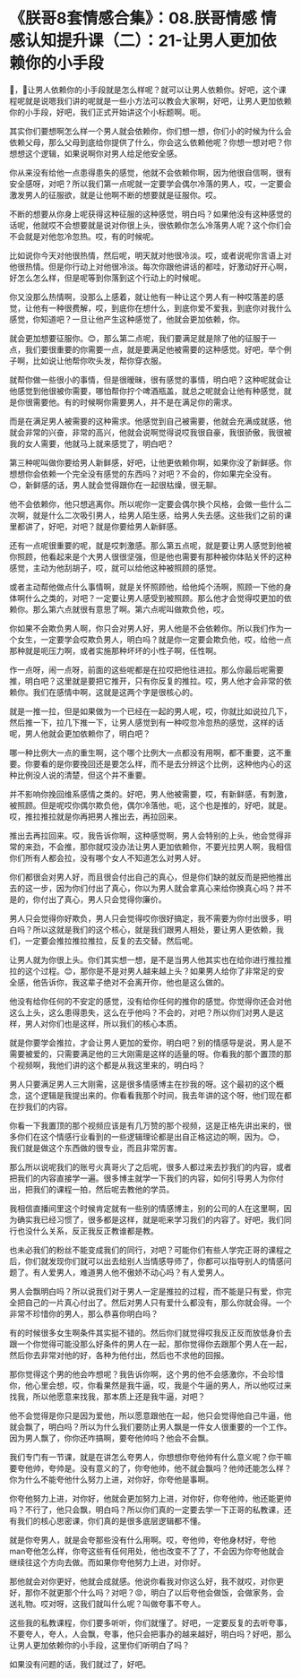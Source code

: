 # 《朕哥8套情感合集》：08.朕哥情感 情感认知提升课（二）：21-让男人更加依赖你的小手段

🎼，🎼让男人依赖你的小手段就是怎么样呢？就可以让男人依赖你。好吧，这个课程呢就是说嗯我们讲的呢就是一些小方法可以教会大家啊，好吧，让男人更加依赖你的小手段，好吧，我们正式开始讲这个小标题啊。呃。

其实你们要想啊怎么样一个男人就会依赖你，你们想一想，你们小的时候为什么会依赖父母，那么父母到底给你提供了什么，你会这么依赖他呢？你想一想对吧？你想想这个逻辑，如果说啊你对男人给足他安全感。

你从来没有给他一点患得患失的感觉，他就不会依赖你啊，因为他很自信啊，很有安全感呀，对吧？所以我们第一点呢就一定要学会偶尔冷落的男人，哎，一定要会激发男人的征服欲，就是让他啊不断的想要就是征服你。哎。

不断的想要从你身上呢获得这种征服的这种感觉，明白吗？如果他没有这种感觉的话呢，他就哎不会想要就是说对你很上头，很依赖你怎么冷落男人呢？这个你们会不会就是对他忽冷忽热。哎，有的时候呢。

比如说你今天对他很热情，然后呢，明天就对他很冷淡。哎，或者说呢你言语上对他很热情。但是你行动上对他很冷淡。每次你跟他讲话的都哇，好激动好开心啊，好怎么怎么样，但是呢等到你落到这个行动上的时候呢。

你又没那么热情啊，没那么上感着，就让他有一种让这个男人有一种哎落差的感觉，让他有一种很费解，哎，到底你在想什么，到底你爱不爱我，到底你对我什么感觉，你知道吧？一旦让他产生这种感觉了，他就会更加依赖，你。

就会更加想要征服你。😊，那么第二点呢，我们要满足就是除了他的征服于一点，我们要很重要的你需要一点，就是要满足他被需要的这种感觉。好吧，举个例子啊，比如说让他帮你吹头发，帮你穿衣服。

就帮你做一些很小的事情，但是很暧昧，很有感觉的事情，明白吧？这种呢就会让他感觉到他很被你需要，哪怕帮你拧个啤酒瓶盖，就总之呢就会让他有种感觉，就是你很需要他。有的时候啊你需要男人，并不是在满足你的需求。

而是在满足男人被需要的这种需求。他感觉到自己被需要，他就会充满成就感，他就会非常的兴奋，非常的高兴，他就会说啊觉得说哎我很自豪，我很骄傲，我很被我的女人需要，他就马上就来感觉了，明白吧？

第三种呢叫做你要给男人新鲜感，好吧，让他更依赖你啊，如果你没了新鲜感。你想想你会依赖一个完全没有感觉的东西吗？对吧？不会的，你如果完全没有。😊，新鲜感的话，男人就会觉得跟你在一起很枯燥，很无聊。

他不会依赖你，他只想逃离你。所以呢你一定要会偶尔换个风格，会做一些什么二次啊，就是什么二次吸引男人，给男人陌生感，给男人失去感。这些我们之前的课里都讲了，好吧，对吧？就是你要给男人新鲜感。

还有一点呢很重要的呢，就是哎刺激感。那么第五点呢，就是要让男人感觉到他被你照顾，他看起来是个大男人很很坚强，但是他也需要有那种被你体贴关怀的这种感觉，主动为他刮胡子，哎，就可以给他这种被照顾的感觉。

或者主动帮他做点什么事情啊，就是关怀照顾他，给他炖个汤啊，照顾一下他的身体啊什么之类的，对吧？一定要让男人感受到被照顾。那么他才会觉得哎更加的依赖你。那么第六点就很有意思了啊。第六点呢叫做欺负他，哎。

你如果不会欺负男人啊，你只会对男人好，男人他是不会依赖你。所以我们作为一个女生，一定要学会哎欺负男人，明白吗？就是你一定要会欺负他，哎，给他一点那种就是呃压力啊，或者实施那种坏坏的小性子啊，任性啊。

作一点呀，闹一点呀，前面的这些呢都是在拉哎把他往进拉。那么你最后呢需要推，明白吧？这里就是要把它推开，只有你反复的推拉。哎，男人他才会非常的依赖你。我们在感情中啊，这就是这两个字是很核心的。

就是一推一拉，但是如果做为一个已经在一起的男人呢，哎，你就比如说拉几下，然后推一下，拉几下推一下，让男人感觉到有一种哎忽冷忽热的感觉，这样的话呢，男人他就会更加依赖你了，明白吧？

哪一种比例大一点的重生啊，这个哪个比例大一点都没有用啊，都不重要，这不重要。你要看的是你要挽回还是要怎么样，而不是去分辨这个比例，这种他内心的这种比例没人说的清楚，但这个并不重要。

并不影响你挽回维系感情之类的。好吧，男人他被需要，哎，有新鲜感，有刺激，被照顾。但是呢哎你偶尔欺负他，偶尔冷落他，呃，这个也是推的，好吧，就是。哎，推拉推拉就是你再把男人推出去，再拉回来。

推出去再拉回来。哎，我告诉你啊，这种感觉啊，男人会特别的上头，他会觉得非常的来劲，不会推，那你就哎没办法让男人更加依赖你，不要光拉男人啊，我相信你们所有人都会拉，没有哪个女人不知道怎么对男人好。

你们都很会对男人好，而且很会付出自己的真心，但是你们缺的就反而是把他推出去的这一步，因为你们付出了真心，你以为男人就会拿真心来给你换真心吗？并不是的，你付出了真心，男人只会觉得你廉价。

男人只会觉得你好欺负，男人只会觉得哎你很好搞定，我不需要为你付出很多，明白吗？所以这就是我们的这个核心，就是我们跟男人相处，要让男人更依赖，我们，一定要会推拉推拉推拉，反复的去交替。然后呢。

让男人就为你很上头。你们其实想一想，是不是当男人他其实也在给你进行推拉推拉的这个过程。😊，那你是不是对男人越来越上头？如果男人给你了非常足的安全感，他告诉你，我这辈子绝对不会离开你，他也是这么做的。

他没有给你任何的不安定的感觉，没有给你任何的推你的感觉。你觉得你还会对他这么上头，这么患得患失，这么在乎他吗？不会的，对吧？所以你们对男人是这样，男人对你们也是这样，所以我们的核心本质。

就是你要学会推拉，才会让男人更加的爱你，明白吧？别的情感导是说，男人是不需要被爱的，只需要满足他的三大刚需是这样的适量的呀。你看我的那个置顶的那个视频啊，我他们讲的这个都是从我这里来的，明白吗？

男人只要满足男人三大刚需，这是很多情感博主在抄我的呀。这个最初的这个概念，这个逻辑是我提出来的。你看看我那个时间，我去年讲的这个呀，他们现在都在抄我们的内容。

你看一下我置顶的那个视频应该是有几万赞的那个视频，这是正格先讲出来的，很多你们在这个情感行业看到的一些逻辑理论都是出自正格这边的啊，因为。😊，我们就是做这个东西做的很专业，而且非常厉害。

那么所以说呢我们的账号火真哥火了之后呢，很多人都过来去抄我们的内容，或者把我们的内容直接学一遍。很多博主就学一下我们的内容，如何引导男人为你付出，把我们的课程一拍，然后呢去教他的学员。

我相信直播间里这个时候肯定就有一些别的情感博主，别的公司的人在这里啊，因为确实我已经习惯了，很多都是这样，就是呃来学习我们的内容了。好吧，我们同行也没什么关系，反正我反正教谁都是教。

也未必我们的粉丝不能变成我们的同行，对吧？可能你们有些人学完正哥的课程之后，你们就发现你们就可以出去给别人当情感导师了，你都可以指导别人的情感问题了。有人爱男人，难道男人他不傲娇不动心吗？有人爱男人。

男人会飘明白吗？所以说我们对于男人一定是推拉的过程，而不能是只有爱，你完全把自己的一片真心付出了。然后对男人只有爱什么都没有，那么你就会得。一个非常不珍惜你的男人，那么恭喜你明白吗？

有的时候很多女生啊条件其实挺不错的。然后你们就觉得哎我反正反而放低身价去跟一个你觉得可能没那么好条件的男人在一起，那你觉得你去跟那个男人在一起，然后你去非常对他的好，各种为他付出，然后也不求他的回报。

那你觉得这个男的他会咋想呢？我告诉你啊，这个男的他不会感激你，不会珍惜你，他心里会想，哎，你看果然是我牛逼，哎，我是个牛逼的男人，所以他哎过来找我，所以他愿意来找我，那本质上还是我牛逼，对吧？

他不会觉得是你只是因为爱他，所以愿意跟他在一起，他只会觉得他自己牛逼，他就会飘了，明白吗？所以为什么我们要防止男人飘是一件女人很重要的一个工作。因为男人飘了，你你还咋搞啊，要夸他帅吗？他会不会飘。

我们专门有一节课，就是在讲怎么夸男人，你想想你夸他帅有什么意义呢？你干嘛要夸他帅，夸帅是。没有意义的了，你夸他帅，他不就会飘吗？他帅还能怎么样？你为什么不能夸他什么努力上进，对你好，你夸他是事啊。

你夸他努力上进，对你好，他就会更加努力上进，对你好，你夸他帅，他还能更帅吗？不行了，他只会飘，明白吗？所以你们真的一定要去学一下正哥的私教课，还有我们的核心思密课，你们真的是很多底层逻辑都不懂。

就是你夸男人，就是会夸那些没有什么用啊。哎，夸他帅，夸他身材好，夸他man夸他怎么样，你夸这些有任何用处，他也改变不了了，不会因为你夸他就会继续往这个方向去做。而如果你夸他努力上进，对你好。

那他就会对你更好，他就会成就感。他说你看我对你这么好，我不就哎，对你更好，那你不就更那个什么吗？对吧？😡，明白了以后夸他会做饭，会做家务，会送礼物。哎对呀，这我们就叫什么呢？叫做夸事不夸人。

这些我的私教课程，你们要多听听，你们就懂了。好吧，一定要反复的去听夸事，不要夸人，夸人，人会飘，夸事，他只会把事办的越来越好，明白吗？好吧，那么让男人更加依赖你的小手段，这里你们听明白了吗？

如果没有问题的话，我们就过了，好吧。